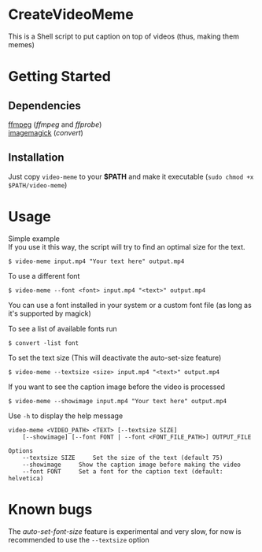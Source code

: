 # CreateVideoMeme
This is a Shell script to put caption on top of videos (thus, making them memes)

# Getting Started
## Dependencies
[ffmpeg](https://ffmpeg.org/) (*ffmpeg* and *ffprobe*)  
[imagemagick](https://github.com/ImageMagick/ImageMagick) (*convert*) 

## Installation
Just copy `video-meme` to your **$PATH** and make it executable (`sudo chmod +x $PATH/video-meme`)

# Usage
Simple example  
If you use it this way, the script will try to find an optimal size for the text.
```
$ video-meme input.mp4 "Your text here" output.mp4
```

To use a different font
```
$ video-meme --font <font> input.mp4 "<text>" output.mp4
```
You can use a font installed in your system or a custom font file (as long as it's supported by magick)

To see a list of available fonts run 
```
$ convert -list font
```

To set the text size
(This will deactivate the auto-set-size feature)
```
$ video-meme --textsize <size> input.mp4 "<text>" output.mp4
``` 

If you want to see the caption image before the video is processed
```
$ video-meme --showimage input.mp4 "Your text here" output.mp4
```

Use `-h` to display the help message
```
video-meme <VIDEO_PATH> <TEXT> [--textsize SIZE]
	[--showimage] [--font FONT | --font <FONT_FILE_PATH>] OUTPUT_FILE
	
Options
	--textsize SIZE		Set the size of the text (default 75)
	--showimage		Show the caption image before making the video
	--font FONT		Set a font for the caption text (default: helvetica)
```

# Known bugs
The _auto-set-font-size_ feature is experimental and very slow, for now is recommended to use the `--textsize` option

